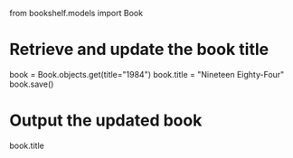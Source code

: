 from bookshelf.models import Book

# Retrieve and update the book title
book = Book.objects.get(title="1984")
book.title = "Nineteen Eighty-Four"
book.save()

# Output the updated book
book.title